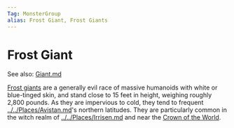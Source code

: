 ```yaml
---
Tag: MonsterGroup
alias: Frost Giant, Frost Giants
---
```

# Frost Giant
See also: [Giant.md](questforthefrozenflame/docs/Backstory/NPCs/Monsters/Giant.md)

[Frost giants](https://pathfinderwiki.com/wiki/Frost_giant) are a generally evil race of massive humanoids with white or blue-tinged skin, and stand close to 15 feet in height, weighing roughly 2,800 pounds. As they are impervious to cold, they tend to frequent [../../Places/Avistan.md](questforthefrozenflame/docs/Backstory/Places/Avistan.md)'s northern latitudes. They are particularly common in the witch realm of [../../Places/Irrisen.md](questforthefrozenflame/docs/Backstory/Places/Irrisen.md) and near the [Crown of the World](questforthefrozenflame/docs/Backstory/Places/Crown-of-the-World.md).